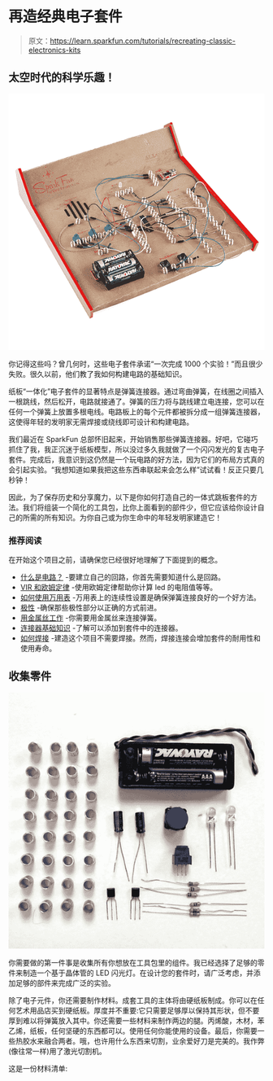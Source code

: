# 再造经典电子套件

> 原文：<https://learn.sparkfun.com/tutorials/recreating-classic-electronics-kits>

## 太空时代的科学乐趣！

[![alt text](img/e13f8a9ed9f44cde8df4799e9cbe6e54.png)](https://cdn.sparkfun.com/assets/b/e/f/0/1/51da38bace395fa629000000.jpg)

你记得这些吗？曾几何时，这些电子套件承诺“一次完成 1000 个实验！”而且很少失败。很久以前，他们教了我如何构建电路的基础知识。

纸板“一体化”电子套件的显著特点是弹簧连接器。通过弯曲弹簧，在线圈之间插入一根跳线，然后松开，电路就接通了。弹簧的压力将与跳线建立电连接，您可以在任何一个弹簧上放置多根电线。电路板上的每个元件都被拆分成一组弹簧连接器，这使得年轻的发明家无需焊接或绕线即可设计和构建电路。

我们最近在 SparkFun 总部怀旧起来，开始销售那些弹簧连接器。好吧，它碰巧抓住了我，我正沉迷于纸板模型，所以没过多久我就做了一个闪闪发光的复古电子套件。完成后，我意识到这仍然是一个玩电路的好方法，因为它们的布局方式真的会引起实验。“我想知道如果我把这些东西串联起来会怎么样”试试看！反正只要几秒钟！

因此，为了保存历史和分享魔力，以下是你如何打造自己的一体式跳板套件的方法。我们将组装一个简化的工具包，比你上面看到的部件少，但它应该给你设计自己的所需的所有知识。为你自己或为你生命中的年轻发明家建造它！

### 推荐阅读

在开始这个项目之前，请确保您已经很好地理解了下面提到的概念。

*   [什么是电路？](https://learn.sparkfun.com/tutorials/what-is-a-circuit) -要建立自己的回路，你首先需要知道什么是回路。
*   [VIR 和欧姆定律](https://learn.sparkfun.com/tutorials/voltage-current-resistance-and-ohms-law) -使用欧姆定律帮助你计算 led 的电阻值等等。
*   [如何使用万用表](https://learn.sparkfun.com/tutorials/how-to-use-a-multimeter) -万用表上的连续性设置是确保弹簧连接良好的一个好方法。
*   [极性](https://learn.sparkfun.com/tutorials/polarity) -确保那些极性部分以正确的方式前进。
*   [用金属丝工作](https://learn.sparkfun.com/tutorials/working-with-wire) -你需要用金属丝来连接弹簧。
*   [连接器基础知识](https://learn.sparkfun.com/tutorials/connector-basics) -了解可以添加到套件中的连接器。
*   [如何焊接](https://learn.sparkfun.com/tutorials/how-to-solder-through-hole-soldering) -建造这个项目不需要焊接。然而，焊接连接会增加套件的耐用性和使用寿命。

## 收集零件

[![alt text](img/0134e394bed20fa78db9ebd18c91269a.png)](https://cdn.sparkfun.com/assets/a/d/1/c/4/52328bc5757b7f52698b456a.jpg)

你需要做的第一件事是收集所有你想放在工具包里的组件。我已经选择了足够的零件来制造一个基于晶体管的 LED 闪光灯。在设计您的套件时，请广泛考虑，并添加足够的部件来完成广泛的实验。

除了电子元件，你还需要制作材料。成套工具的主体将由硬纸板制成。你可以在任何艺术用品店买到硬纸板。厚度并不重要:它只需要足够厚以保持其形状，但不要厚到难以将弹簧放入其中。你还需要一些材料来制作两边的腿。丙烯酸，木材，苯乙烯，纸板，任何坚硬的东西都可以。使用任何你能使用的设备。最后，你需要一些热胶水来融合两者。哦，也许用什么东西来切割，业余爱好刀是完美的。我作弊(像往常一样)用了激光切割机。

这是一份材料清单: